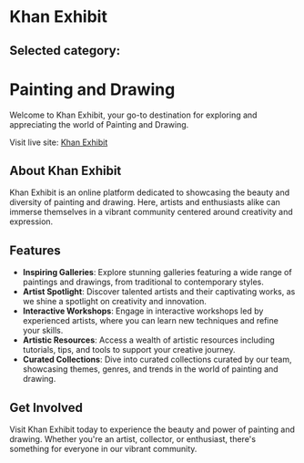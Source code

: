 # Khan Exhibit  

## Selected category:

# Painting and Drawing

Welcome to Khan Exhibit, your go-to destination for exploring and appreciating the world of Painting and Drawing. 

Visit live site: [Khan Exhibit](https://tenth-assignment-khan-exhibit-client.web.app)

## About Khan Exhibit
Khan Exhibit is an online platform dedicated to showcasing the beauty and diversity of painting and drawing. Here, artists and enthusiasts alike can immerse themselves in a vibrant community centered around creativity and expression.

## Features
- **Inspiring Galleries**: Explore stunning galleries featuring a wide range of paintings and drawings, from traditional to contemporary styles.
- **Artist Spotlight**: Discover talented artists and their captivating works, as we shine a spotlight on creativity and innovation.
- **Interactive Workshops**: Engage in interactive workshops led by experienced artists, where you can learn new techniques and refine your skills.
- **Artistic Resources**: Access a wealth of artistic resources including tutorials, tips, and tools to support your creative journey.
- **Curated Collections**: Dive into curated collections curated by our team, showcasing themes, genres, and trends in the world of painting and drawing.

## Get Involved
Visit Khan Exhibit today to experience the beauty and power of painting and drawing. Whether you're an artist, collector, or enthusiast, there's something for everyone in our vibrant community.